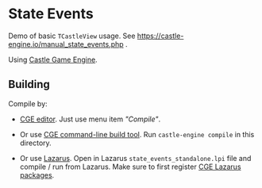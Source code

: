 # State Events

Demo of basic `TCastleView` usage. See https://castle-engine.io/manual_state_events.php .

Using [Castle Game Engine](https://castle-engine.io/).

## Building

Compile by:

- [CGE editor](https://castle-engine.io/manual_editor.php). Just use menu item _"Compile"_.

- Or use [CGE command-line build tool](https://castle-engine.io/build_tool). Run `castle-engine compile` in this directory.

- Or use [Lazarus](https://www.lazarus-ide.org/). Open in Lazarus `state_events_standalone.lpi` file and compile / run from Lazarus. Make sure to first register [CGE Lazarus packages](https://castle-engine.io/documentation.php).
